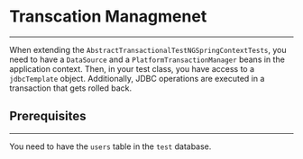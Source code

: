 # Transcation Managmenet
---

When extending the `AbstractTransactionalTestNGSpringContextTests`, you need to have a `DataSource` and a `PlatformTransactionManager` beans in the application context.
Then, in your test class, you have access to a `jdbcTemplate` object. Additionally, JDBC operations are executed in a transaction that gets rolled back.

## Prerequisites
---
You need to have the `users` table in the `test` database.
